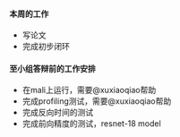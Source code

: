 #### 本周的工作
- 写论文
- 完成初步闭环

#### 至小组答辩前的工作安排
- 在mali上运行，需要@xuxiaoqiao帮助
- 完成profiling测试，需要@xuxiaoqiao帮助
- 完成反向时间的测试
- 完成前向精度的测试，resnet-18 model
